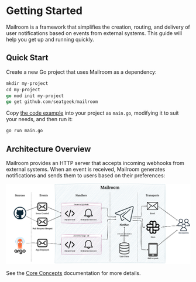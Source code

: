# Getting Started

Mailroom is a framework that simplifies the creation, routing, and delivery of user notifications based on events from external systems. This guide will help you get up and running quickly.

## Quick Start

Create a new Go project that uses Mailroom as a dependency:

```go
mkdir my-project
cd my-project
go mod init my-project
go get github.com/seatgeek/mailroom
```

Copy [the code example](../internal/example.go) into your project as `main.go`, modifying it to suit your needs, and then run it:

```bash
go run main.go
```

## Architecture Overview

Mailroom provides an HTTP server that accepts incoming webhooks from external systems. When an event is received, Mailroom generates notifications and sends them to users based on their preferences:

![Flow diagram](./flow.png)

See the [Core Concepts](./core-concepts.md) documentation for more details.
